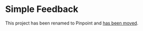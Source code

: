# Simple Feedback

This project has been renamed to Pinpoint and [has been moved](https://github.com/vlence/pinpoint).
